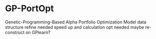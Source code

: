 # GP-PortOpt
Genetic-Programming-Based Alpha Portfolio Optimization Model
data structure refine needed
speed up and calculation opt needed
maybe re-construct on GPlearn?
